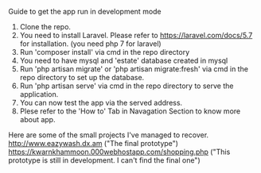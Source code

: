 Guide to get the app run in development mode
1. Clone the repo.
2. You need to install Laravel. Please refer to https://laravel.com/docs/5.7 for installation. (you need php 7 for laravel)
3. Run 'composer install' via cmd in the repo directory
3. You need to have mysql and 'estate' database created in mysql
4. Run 'php artisan migrate' or 'php artisan migrate:fresh' via cmd in the repo directory to set up the database.
5. Run 'php artisan serve' via cmd in the repo directory to serve the application.
6. You can now test the app via the served address.
7. Plese refer to the 'How to' Tab in Navagation Section to know more about app.


Here are some of the small projects I've managed to recover.
http://www.eazywash.dx.am ("The final prototype")
https://kwarnkhammoon.000webhostapp.com/shopping.php ("This prototype is still in development. I can't find the final one")
